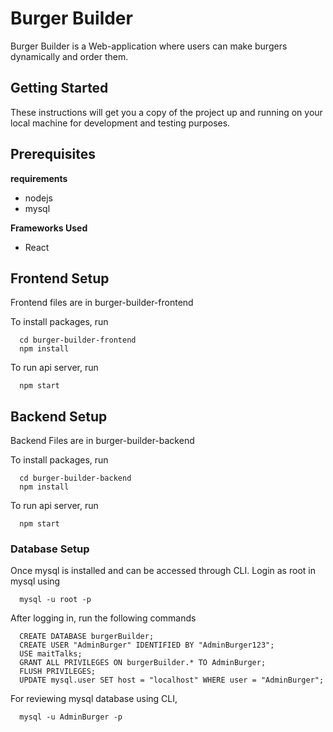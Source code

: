 # Burger Builder
Burger Builder is a Web-application where users can make burgers dynamically and order them.

## Getting Started
These instructions will get you a copy of the project up and running on your local machine for development and testing purposes.

## Prerequisites

**requirements**
* nodejs
* mysql

**Frameworks Used**
* React

## Frontend Setup
Frontend files are in burger-builder-frontend <br>

To install packages, run
```
  cd burger-builder-frontend
  npm install
```

To run api server, run
```
  npm start
```

## Backend Setup
Backend Files are in burger-builder-backend <br>

To install packages, run
```
  cd burger-builder-backend
  npm install
```

To run api server, run
```
  npm start
```


### Database Setup
Once mysql is installed and can be accessed through CLI.
Login as root in mysql using
```
  mysql -u root -p
```

After logging in, run the following commands
```
  CREATE DATABASE burgerBuilder;
  CREATE USER "AdminBurger" IDENTIFIED BY "AdminBurger123";
  USE maitTalks;
  GRANT ALL PRIVILEGES ON burgerBuilder.* TO AdminBurger;
  FLUSH PRIVILEGES;
  UPDATE mysql.user SET host = "localhost" WHERE user = "AdminBurger";
```

For reviewing mysql database using CLI,
```
  mysql -u AdminBurger -p
```

<!-- ## Screenshots

### Homepage 
<a href="https://imgur.com/acScCp1"><img src="https://i.imgur.com/acScCp1.png" title="source: imgur.com" /></a>

### Order Page
<a href="https://imgur.com/maOb4Zn"><img src="https://i.imgur.com/maOb4Zn.png" title="source: imgur.com" /></a>

### Order Form
<a href="https://imgur.com/luImn2p"><img src="https://i.imgur.com/luImn2p.png" title="source: imgur.com" /></a>

### Myorders Page
<a href="https://imgur.com/3yiZUN6"><img src="https://i.imgur.com/3yiZUN6.png" title="source: imgur.com" /></a> -->
